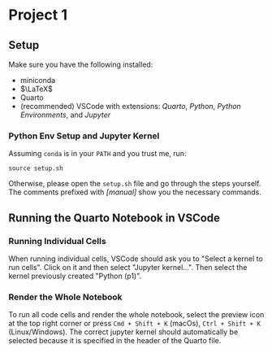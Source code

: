 # Project 1
## Setup

Make sure you have the following installed:

- miniconda
- $\LaTeX$
- Quarto
- (recommended) VSCode with extensions: _Quarto_, _Python_, _Python Environments_, and _Jupyter_

### Python Env Setup and Jupyter Kernel

Assuming `conda` is in your `PATH` and you trust me, run:

```shell
source setup.sh
```

Otherwise, please open the `setup.sh` file and go through the steps yourself. The comments prefixed with _[manual]_ show you the necessary commands.

## Running the Quarto Notebook in VSCode

### Running Individual Cells

When running individual cells, VSCode should ask you to "Select a kernel to run cells". Click on it and then select "Jupyter kernel...". Then select the kernel previously created "Python (p1)".

### Render the Whole Notebook

To run all code cells and render the whole notebook, select the preview icon at the top right corner or press `Cmd + Shift + K` (macOs), `Ctrl + Shift + K` (Linux/Windows). The correct jupyter kernel should automatically be selected because it is specified in the header of the Quarto file.